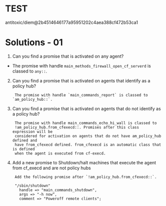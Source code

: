 # TEST #
antitoxic/diem@2b4514646177a95951202c4aea388cf472b53ca1

# Solutions - 01

1. Can you find a promise that is activated on any agent?
  * The promise with handle `main_methods_firewall_open_cf_serverd` is
    classed to `any::`.

2. Can you find a promise that is activated on agents that identify as a policy
hub?

        The promise with handle `main_commands_report` is classed to `am_policy_hub::`.

3. Can you find a promise that is activated on agents that do not identify as a
policy hub?

        The promise with handle main_commands_echo_hi_wall is classed to
        !am_policy_hub.from_cfexecd::. Promises after this class expression will be
        considered for activation on agents that do not have am_policy_hub defined and
        have from_cfexecd defined. from_cfexecd is an automatic class that is defined
        when the agent is executed from cf-execd.

4. Add a new promise to Shutdown/halt machines that execute the agent from
cf_execd and are not policy hubs

        Add the following promise after `!am_policy_hub.from_cfexecd::`.

        "/sbin/shutdown"
          handle => "main_commands_shutdown",
          args => "-h now",
          comment => "Poweroff remote clients";

